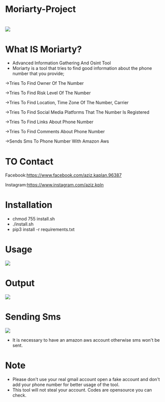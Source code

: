 # Moriarty-Project

# ![](images/1.png)
# What IS Moriarty?
- Advanced Information Gathering And Osint Tool
- Moriarty is a tool that tries to find good information about the phone number that you provide;

->Tries To Find Owner Of The Number

->Tries To Find Risk Level Of The Number

->Tries To Find Location, Time Zone Of The Number, Carrier

->Tries To Find Social Media Platforms That The Number Is Registered

->Tries To Find Links About Phone Number

->Tries To Find Comments About Phone Number

->Sends Sms To Phone Number With Amazon Aws
# TO Contact

Facebook:https://www.facebook.com/aziz.kaplan.96387

Instagram:https://www.instagram.com/aziz.kpln
# Installation
* chmod 755 install.sh
* ./install.sh
* pip3 install -r requirements.txt

# Usage
![](images/2.png)

# Output
![](images/3.png)

# Sending Sms
![](images/4.png)
* It is necessary to have an amazon aws account otherwise sms won't be sent.

# Note
* Please don't use your real gmail account open a fake account and don't add your phone number for better usage of the tool.
* This tool will not steal your account. Codes are opensource you can check.
